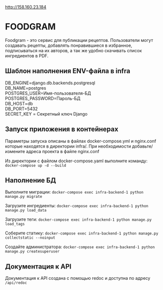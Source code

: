 http://158.160.23.184

# FOODGRAM

Foodgram - это сервис для публикации рецептов. Пользователи могут создавать рецепты, добавлять понравившиеся в избранное, подписываться на их авторов, а так же удобно скачивать список ингредиентов в PDF.

## Шаблон наполнения ENV-файла в infra
DB_ENGINE=django.db.backends.postgresql \
DB_NAME=postgres \
POSTGRES_USER=Имя-пользователя-БД \
POSTGRES_PASSWORD=Пароль-БД \
DB_HOST=db \
DB_PORT=5432 \
SECRET_KEY = Секретный ключ Django

## Запуск приложения в контейнерах
Параметры запуска описаны в файлах docker-compose.yml и nginx.conf которые находятся в директории infra/.
При необходимости добавьте/измените адреса проекта в файле nginx.conf

Из директории с файлом docker-compose.yaml выполните команду: \
```docker-compose up -d --build```

## Наполнение БД
Выполните миграции:
```docker-compose exec infra-backend-1 python manage.py migrate```

Загрузите ингредиенты:
```docker-compose exec infra-backend-1 python manage.py load_data```

Загрузите теги:
```docker-compose exec infra-backend-1 python manage.py load_tags```

Соберите статику:
```docker-compose exec infra-backend-1 python manage.py collectstatic --noinput```

Создайте администратора:
```docker-compose exec infra-backend-1 python manage.py createsuperuser```

## Документация к API

Документация к API создана с помощью redoc и доступна по адресу ```/api/redoc```

